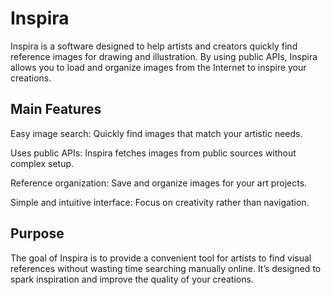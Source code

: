 # Inspira

Inspira is a software designed to help artists and creators quickly find reference images for drawing and illustration. By using public APIs, Inspira allows you to load and organize images from the Internet to inspire your creations.

## Main Features

Easy image search: Quickly find images that match your artistic needs.

Uses public APIs: Inspira fetches images from public sources without complex setup.

Reference organization: Save and organize images for your art projects.

Simple and intuitive interface: Focus on creativity rather than navigation.

## Purpose

The goal of Inspira is to provide a convenient tool for artists to find visual references without wasting time searching manually online. It’s designed to spark inspiration and improve the quality of your creations.
